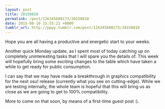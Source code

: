```yaml
---
layout: post
title: 20150810
permalink: /post/126345680173/20150810
date: 2015-08-10 15:55:21 +0000
tumblr_url: http://pppy.tumblr.com/post/126345680173/20150810
---
```

Hope you are all having a productive and energetic start to your weeks.

Another quick Monday update, as I spent most of today catching up on completely uninteresting tasks that I will spare you the details of. This week will hopefully bring some exciting changes to the table which have taken a while to get ready for public consumption.

I can say that we may have made a breakthrough in graphics compatibility for the next osu! release (currently what you see on cutting-edge). While we are testing internally, the whole team is hopeful that this will bring us as close as we are going to get to 100% compatibility.

More to come on that soon, by means of a first-time guest post :).